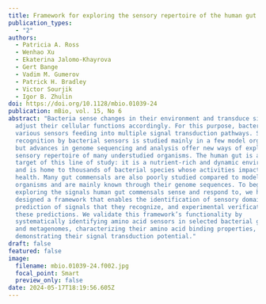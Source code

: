 ```yaml
---
title: Framework for exploring the sensory repertoire of the human gut microbiota
publication_types:
  - "2"
authors:
  - Patricia A. Ross
  - Wenhao Xu
  - Ekaterina Jalomo-Khayrova
  - Gert Bange
  - Vadim M. Gumerov
  - Patrick H. Bradley
  - Victor Sourjik
  - Igor B. Zhulin
doi: https://doi.org/10.1128/mbio.01039-24
publication: mBio, vol. 15, No 6
abstract: "Bacteria sense changes in their environment and transduce signals to
  adjust their cellular functions accordingly. For this purpose, bacteria employ
  various sensors feeding into multiple signal transduction pathways. Signal
  recognition by bacterial sensors is studied mainly in a few model organisms,
  but advances in genome sequencing and analysis offer new ways of exploring the
  sensory repertoire of many understudied organisms. The human gut is a natural
  target of this line of study: it is a nutrient-rich and dynamic environment
  and is home to thousands of bacterial species whose activities impact human
  health. Many gut commensals are also poorly studied compared to model
  organisms and are mainly known through their genome sequences. To begin
  exploring the signals human gut commensals sense and respond to, we have
  designed a framework that enables the identification of sensory domains,
  prediction of signals that they recognize, and experimental verification of
  these predictions. We validate this framework’s functionality by
  systematically identifying amino acid sensors in selected bacterial genomes
  and metagenomes, characterizing their amino acid binding properties, and
  demonstrating their signal transduction potential."
draft: false
featured: false
image:
  filename: mbio.01039-24.f002.jpg
  focal_point: Smart
  preview_only: false
date: 2024-05-17T18:19:56.605Z
---
```

